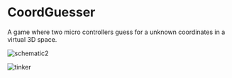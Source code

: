 # CoordGuesser
A game where two micro controllers guess for a unknown coordinates in a virtual 3D space.

![schematic2](https://user-images.githubusercontent.com/52487895/155832092-9f9b68a3-d6de-4f0c-99fe-1534dc0e1ef2.PNG)

![tinker](https://user-images.githubusercontent.com/52487895/155832097-b13d0fcc-60fc-446c-af2b-78b7a86e97a7.PNG)
